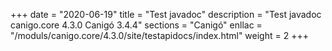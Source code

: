 +++
date        = "2020-06-19"
title       = "Test javadoc"
description = "Test javadoc canigo.core 4.3.0 Canigó 3.4.4"
sections    = "Canigó"
enllac		= "/moduls/canigo.core/4.3.0/site/testapidocs/index.html"
weight		= 2
+++
